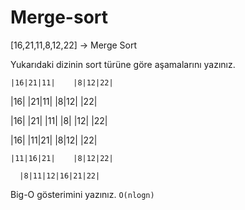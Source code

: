 # Merge-sort

[16,21,11,8,12,22] -> Merge Sort

Yukarıdaki dizinin sort türüne göre aşamalarını yazınız.

    |16|21|11|    |8|12|22|

 |16|  |21|11|    |8|12|  |22|

|16| |21| |11|    |8| |12| |22|

  |16| |11|21|    |8|12| |22|
  
    |11|16|21|    |8|12|22|
    
      |8|11|12|16|21|22|


Big-O gösterimini yazınız.
`O(nlogn)`
